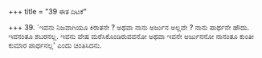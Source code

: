 +++
title = "39 ಈತ ದಿಟಕೆ"

+++
39. `ಇವನು ನಿಜವಾಗಿಯೂ ಕಿರಾತನೇ ? ಅಥವಾ ನಾನು ಅರ್ಜುನ ಅಲ್ಲವೇ ? ನಾನು ಪಾರ್ಥನೇ ಹೌದು. ಇವನಂತೂ ಶಬರನಲ್ಲ. ಇವನು ವೇಷ ಮರೆಸಿಕೊಂಡಿರುವವನೋ ಅಥವಾ ಇವನೇ ಅರ್ಜುನನೋ  ನಾನಂತೂ ಕುಂತೀ ಕುಮಾರ ಪಾರ್ಥನಲ್ಲ' ಎಂದು ಚಿಂತಿಸಿದನು.